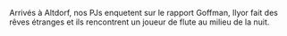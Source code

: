 Arrivés à Altdorf, nos PJs enquetent sur le rapport Goffman, Ilyor fait des
rêves étranges et ils rencontrent un joueur de flute au milieu de la nuit.
